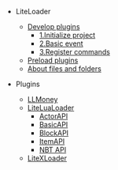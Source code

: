 * LiteLoader

  * [Develop plugins](LL/PluginsDev/)  
    * [1.Initialize project](LL/PluginsDev/Init-Repo)
    * [2.Basic event](LL/PluginsDev/Basic-Event)
    * [3.Register commands](zh_cn/LL/PluginsDev/Register-Commands)
  * [Preload plugins](LL/Preload-plugins)
  * [About files and folders](zh_cn/LL/Files-and-folders)

* Plugins
  
  * [LLMoney](LL/Plugins/LLMoney)
  * [LiteLuaLoader](zh_cn/LLlua/)
    * [ActorAPI](zh_cn/LLlua/ActorApi)
    * [BasicAPI](zh_cn/LLlua/BaseApi)
    * [BlockAPI](zh_cn/LLlua/BlockApi)
    * [ItemAPI](zh_cn/LLlua/ItemApi)
    * [NBT API](zh_cn/LLlua/NBTApi)
  * [LiteXLoader](https://lxl.litetitle.com/)